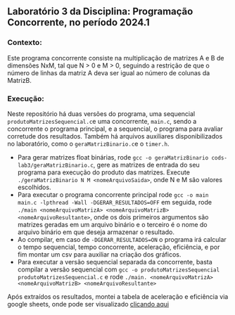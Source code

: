## Laboratório 3 da Disciplina: Programação Concorrente, no período 2024.1 

### Contexto:
Este programa concorrente consiste na multiplicação de matrizes A e B de dimensões NxM, tal que N > 0 e M > 0, seguindo a restrição de que o número de linhas da matriz A deva ser igual ao número de colunas da MatrizB.

### Execução:
Neste repositório há duas versões do programa, uma sequencial ```produtoMatrizesSequencial.c```e uma concorrente, ```main.c```, sendo a concorrente o programa principal, e a sequencial, o programa para avaliar corretude dos resultados.
Também há arquivos auxiliares disponibilizados no laboratório, como o ```geraMatrizBinario.c```e o ```timer.h```.
- Para gerar matrizes float binárias, rode ```gcc -o geraMatrizBinario cods-lab3/geraMatrizBinario.c```, gere as matrizes de entrada do seu programa para execução do produto das matrizes. Execute ```./geraMatrizBinario N M <nomeArquivoSaida>```, onde N e M são valores escolhidos.
- Para executar o programa concorrente principal rode ```gcc -o main main.c -lpthread -Wall -DGERAR_RESULTADOS=OFF``` em seguida, rode ```./main <nomeArquivoMatrizA> <nomeArquivoMatrizB> <nomeArquivoResultante>```, onde os dois primeiros argumentos são matrizes geradas em um arquivo binário e o terceiro é o nome do arquivo binário em que deseja armazenar o resultado.
- Ao compilar, em caso de ```-DGERAR_RESULTADOS=ON``` o programa irá calcular o tempo sequencial, tempo concorrente, aceleração, eficiência, e por fim montar um csv para auxiliar na criação dos gráficos.
- Para executar a versão sequencial separada da concorrente, basta compilar a versão sequencial com ```gcc -o produtoMatrizesSequencial produtoMatrizesSequencial.c``` e rode ```./main. <nomeArquivoMatrizA> <nomeArquivoMatrizB> <nomeArquivoResultante>```

Após extraídos os resultados, montei a tabela de aceleração e eficiência via google sheets, onde pode ser visualizado [clicando aqui](https://docs.google.com/spreadsheets/d/1I2mPtZy2nrUx5JH-2edLzWk7lI-ODrL44sbVyXrHYHs/edit#gid=1618328427)
